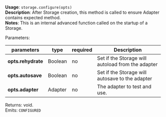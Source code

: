 **Usage**: `storage.configure(opts)`  
**Description**: After Storage creation, this method is called to ensure Adapter contains expected method.  
**Notes**: This is an internal advanced function called on the startup of a Storage.

Parameters:

| parameters         | type    | required | Description                                       |
| ------------------ | ------- | -------- | ------------------------------------------------- |
| **opts.rehydrate** | Boolean | no       | Set if the Storage will autoload from the adapter |
| **opts.autosave**  | Boolean | no       | Set if the Storage will autosave to the adapter   |
| **opts.adapter**   | Adapter | no       | The adapter to test and use.                      |

Returns: void.  
Emits: `CONFIGURED`
